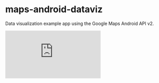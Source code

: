 maps-android-dataviz
====================

Data visualization example app using the Google Maps Android API v2.

[![Analytics](https://ga-beacon.appspot.com/UA-12818683-2/maps-android-dataviz/README.md)](https://github.com/saxman/maps-android-dataviz)
